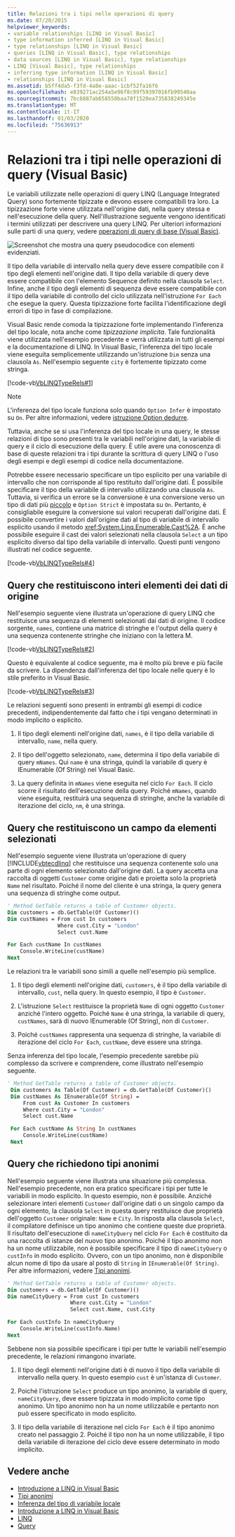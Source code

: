 ```yaml
---
title: Relazioni tra i tipi nelle operazioni di query
ms.date: 07/20/2015
helpviewer_keywords:
- variable relationships [LINQ in Visual Basic]
- type information inferred [LINQ in Visual Basic]
- type relationships [LINQ in Visual Basic]
- queries [LINQ in Visual Basic], type relationships
- data sources [LINQ in Visual Basic], type relationships
- LINQ [Visual Basic], type relationships
- inferring type information [LINQ in Visual Basic]
- relationships [LINQ in Visual Basic]
ms.assetid: b5ff4da5-f3fd-4a8e-aaac-1cbf52fa16f6
ms.openlocfilehash: e839271ac254a5e96f8c99f59397016fb99540aa
ms.sourcegitcommit: 7bc6887ab658550baa78f1520ea735838249345e
ms.translationtype: MT
ms.contentlocale: it-IT
ms.lasthandoff: 01/03/2020
ms.locfileid: "75636913"
---
```

# <a name="type-relationships-in-query-operations-visual-basic"></a>Relazioni tra i tipi nelle operazioni di query (Visual Basic)

Le variabili utilizzate nelle operazioni di query LINQ (Language Integrated Query) sono fortemente tipizzate e devono essere compatibili tra loro. La tipizzazione forte viene utilizzata nell'origine dati, nella query stessa e nell'esecuzione della query. Nell'illustrazione seguente vengono identificati i termini utilizzati per descrivere una query LINQ. Per ulteriori informazioni sulle parti di una query, vedere [operazioni di query di base (Visual Basic)](../../../../visual-basic/programming-guide/concepts/linq/basic-query-operations.md).

![Screenshot che mostra una query pseudocodice con elementi evidenziati.](./media/type-relationships-in-query-operations/linq-query-description-terms.png)

Il tipo della variabile di intervallo nella query deve essere compatibile con il tipo degli elementi nell'origine dati. Il tipo della variabile di query deve essere compatibile con l'elemento Sequence definito nella clausola `Select`. Infine, anche il tipo degli elementi di sequenza deve essere compatibile con il tipo della variabile di controllo del ciclo utilizzata nell'istruzione `For Each` che esegue la query. Questa tipizzazione forte facilita l'identificazione degli errori di tipo in fase di compilazione.

Visual Basic rende comoda la tipizzazione forte implementando l'inferenza del tipo locale, nota anche come *tipizzazione implicita*. Tale funzionalità viene utilizzata nell'esempio precedente e verrà utilizzata in tutti gli esempi e la documentazione di LINQ. In Visual Basic, l'inferenza del tipo locale viene eseguita semplicemente utilizzando un'istruzione `Dim` senza una clausola `As`. Nell'esempio seguente `city` è fortemente tipizzato come stringa.

[!code-vb[VbLINQTypeRels#1](~/samples/snippets/visualbasic/VS_Snippets_VBCSharp/VbLINQTypeRels/VB/Class1.vb#1)]

> [!NOTE]
> L'inferenza del tipo locale funziona solo quando `Option Infer` è impostato su `On`. Per altre informazioni, vedere [istruzione Option dedurre](../../../../visual-basic/language-reference/statements/option-infer-statement.md).

Tuttavia, anche se si usa l'inferenza del tipo locale in una query, le stesse relazioni di tipo sono presenti tra le variabili nell'origine dati, la variabile di query e il ciclo di esecuzione della query. È utile avere una conoscenza di base di queste relazioni tra i tipi durante la scrittura di query LINQ o l'uso degli esempi e degli esempi di codice nella documentazione.

Potrebbe essere necessario specificare un tipo esplicito per una variabile di intervallo che non corrisponde al tipo restituito dall'origine dati. È possibile specificare il tipo della variabile di intervallo utilizzando una clausola `As`. Tuttavia, si verifica un errore se la conversione è una conversione verso un tipo di dati più [piccolo](../../../../visual-basic/programming-guide/language-features/data-types/widening-and-narrowing-conversions.md) e `Option Strict` è impostata su `On`. Pertanto, è consigliabile eseguire la conversione sui valori recuperati dall'origine dati. È possibile convertire i valori dall'origine dati al tipo di variabile di intervallo esplicito usando il metodo <xref:System.Linq.Enumerable.Cast%2A>. È anche possibile eseguire il cast dei valori selezionati nella clausola `Select` a un tipo esplicito diverso dal tipo della variabile di intervallo. Questi punti vengono illustrati nel codice seguente.

[!code-vb[VbLINQTypeRels#4](~/samples/snippets/visualbasic/VS_Snippets_VBCSharp/VbLINQTypeRels/VB/Class1.vb#4)]

## <a name="queries-that-return-entire-elements-of-the-source-data"></a>Query che restituiscono interi elementi dei dati di origine

Nell'esempio seguente viene illustrata un'operazione di query LINQ che restituisce una sequenza di elementi selezionati dai dati di origine. Il codice sorgente, `names`, contiene una matrice di stringhe e l'output della query è una sequenza contenente stringhe che iniziano con la lettera M.

[!code-vb[VbLINQTypeRels#2](~/samples/snippets/visualbasic/VS_Snippets_VBCSharp/VbLINQTypeRels/VB/Class1.vb#2)]

Questo è equivalente al codice seguente, ma è molto più breve e più facile da scrivere. La dipendenza dall'inferenza del tipo locale nelle query è lo stile preferito in Visual Basic.

[!code-vb[VbLINQTypeRels#3](~/samples/snippets/visualbasic/VS_Snippets_VBCSharp/VbLINQTypeRels/VB/Class1.vb#3)]

Le relazioni seguenti sono presenti in entrambi gli esempi di codice precedenti, indipendentemente dal fatto che i tipi vengano determinati in modo implicito o esplicito.

1. Il tipo degli elementi nell'origine dati, `names`, è il tipo della variabile di intervallo, `name`, nella query.

2. Il tipo dell'oggetto selezionato, `name`, determina il tipo della variabile di query `mNames`. Qui `name` è una stringa, quindi la variabile di query è IEnumerable (Of String) nel Visual Basic.

3. La query definita in `mNames` viene eseguita nel ciclo `For Each`. Il ciclo scorre il risultato dell'esecuzione della query. Poiché `mNames`, quando viene eseguita, restituirà una sequenza di stringhe, anche la variabile di iterazione del ciclo, `nm`, è una stringa.

## <a name="queries-that-return-one-field-from-selected-elements"></a>Query che restituiscono un campo da elementi selezionati

Nell'esempio seguente viene illustrata un'operazione di query [!INCLUDE[vbtecdlinq](~/includes/vbtecdlinq-md.md)] che restituisce una sequenza contenente solo una parte di ogni elemento selezionato dall'origine dati. La query accetta una raccolta di oggetti `Customer` come origine dati e proietta solo la proprietà `Name` nel risultato. Poiché il nome del cliente è una stringa, la query genera una sequenza di stringhe come output.

```vb
' Method GetTable returns a table of Customer objects.
Dim customers = db.GetTable(Of Customer)()
Dim custNames = From cust In customers
                Where cust.City = "London"
                Select cust.Name

For Each custName In custNames
    Console.WriteLine(custName)
Next
```

Le relazioni tra le variabili sono simili a quelle nell'esempio più semplice.

1. Il tipo degli elementi nell'origine dati, `customers`, è il tipo della variabile di intervallo, `cust`, nella query. In questo esempio, il tipo è `Customer`.

2. L'istruzione `Select` restituisce la proprietà `Name` di ogni oggetto `Customer` anziché l'intero oggetto. Poiché `Name` è una stringa, la variabile di query, `custNames`, sarà di nuovo IEnumerable (Of String), non di `Customer`.

3. Poiché `custNames` rappresenta una sequenza di stringhe, la variabile di iterazione del ciclo `For Each`, `custName`, deve essere una stringa.

Senza inferenza del tipo locale, l'esempio precedente sarebbe più complesso da scrivere e comprendere, come illustrato nell'esempio seguente.

```vb
' Method GetTable returns a table of Customer objects.
 Dim customers As Table(Of Customer) = db.GetTable(Of Customer)()
 Dim custNames As IEnumerable(Of String) =
     From cust As Customer In customers
     Where cust.City = "London"
     Select cust.Name

 For Each custName As String In custNames
     Console.WriteLine(custName)
 Next
```

## <a name="queries-that-require-anonymous-types"></a>Query che richiedono tipi anonimi

Nell'esempio seguente viene illustrata una situazione più complessa. Nell'esempio precedente, non era pratico specificare i tipi per tutte le variabili in modo esplicito. In questo esempio, non è possibile. Anziché selezionare interi elementi `Customer` dall'origine dati o un singolo campo da ogni elemento, la clausola `Select` in questa query restituisce due proprietà dell'oggetto `Customer` originale: `Name` e `City`. In risposta alla clausola `Select`, il compilatore definisce un tipo anonimo che contiene queste due proprietà. Il risultato dell'esecuzione di `nameCityQuery` nel ciclo `For Each` è costituito da una raccolta di istanze del nuovo tipo anonimo. Poiché il tipo anonimo non ha un nome utilizzabile, non è possibile specificare il tipo di `nameCityQuery` o `custInfo` in modo esplicito. Ovvero, con un tipo anonimo, non è disponibile alcun nome di tipo da usare al posto di `String` in `IEnumerable(Of String)`. Per altre informazioni, vedere [Tipi anonimi](../../../../visual-basic/programming-guide/language-features/objects-and-classes/anonymous-types.md).

```vb
' Method GetTable returns a table of Customer objects.
Dim customers = db.GetTable(Of Customer)()
Dim nameCityQuery = From cust In customers
                    Where cust.City = "London"
                    Select cust.Name, cust.City

For Each custInfo In nameCityQuery
    Console.WriteLine(custInfo.Name)
Next
```

Sebbene non sia possibile specificare i tipi per tutte le variabili nell'esempio precedente, le relazioni rimangono invariate.

1. Il tipo degli elementi nell'origine dati è di nuovo il tipo della variabile di intervallo nella query. In questo esempio `cust` è un'istanza di `Customer`.

2. Poiché l'istruzione `Select` produce un tipo anonimo, la variabile di query, `nameCityQuery`, deve essere tipizzata in modo implicito come tipo anonimo. Un tipo anonimo non ha un nome utilizzabile e pertanto non può essere specificato in modo esplicito.

3. Il tipo della variabile di iterazione nel ciclo `For Each` è il tipo anonimo creato nel passaggio 2. Poiché il tipo non ha un nome utilizzabile, il tipo della variabile di iterazione del ciclo deve essere determinato in modo implicito.

## <a name="see-also"></a>Vedere anche

- [Introduzione a LINQ in Visual Basic](../../../../visual-basic/programming-guide/concepts/linq/getting-started-with-linq.md)
- [Tipi anonimi](../../../../visual-basic/programming-guide/language-features/objects-and-classes/anonymous-types.md)
- [Inferenza del tipo di variabile locale](../../../../visual-basic/programming-guide/language-features/variables/local-type-inference.md)
- [Introduzione a LINQ in Visual Basic](../../../../visual-basic/programming-guide/language-features/linq/introduction-to-linq.md)
- [LINQ](../../../../visual-basic/programming-guide/language-features/linq/index.md)
- [Query](../../../../visual-basic/language-reference/queries/index.md)
